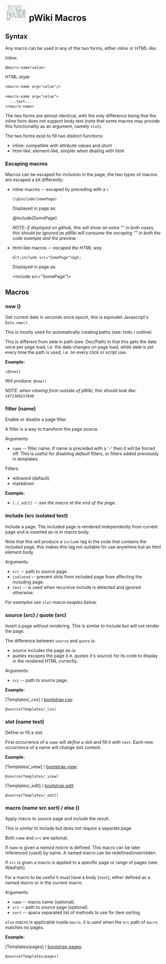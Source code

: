 # ![pWiki](img/pWiki-i.jpg) pWiki Macros

## Syntax

Any macro can be used in any of the two forms, either _inline_ or _HTML-like_.

Inline:
```
@macro-name(value)
```

HTML-style:
```
<macro-name arg="value"/>

<macro-name arg="value">
  ...text...
</macro-name>
```

The two forms are almost identical, with the only difference being that the 
inline form does not support body text (note that some macros may provide
this functionality as an argument, namely `slot`).

The two forms exist to fill two distinct functions:
- inline: compatible with attribute values and short
- html-like: element-like, simpler when dealing with html



### Escaping macros

Macros can be escaped for inclusion in the page, the two types of macros 
are escaped a bit differently:

- inline macros -- escaped by preceding with a `\`

  ```
  \\@include(SomePage)
  ```

  Displayed in page as:

  \@include(SomePage)

  _NOTE: if displayed on github, this will show an extra "\" in both 
  cases, this should be ignored as pWiki will consume the escaping "\" 
  in both the code example and the preview._


- html-like macros -- escaped _the HTML way_

  ```
  &lt;include src="SomePage"\&gt;
  ```

  Displayed in page as:

  &lt;include src="SomePage"\\&gt;




## Macros

### now ()

Get current date in seconds since epoch, this is equivalet Javascript's
`Date.now()`.

This is mostly used for automatically creating paths (see: todo / outline)

This is different from `$NOW` in path (see: Doc/Path) in that this gets 
the date once per page load, i.e. the date changes on page load, while 
`$NOW` is set every time the path is used, i.e. on every click or script
use.

**Example:**
```
\@now()
```
Will produce: `@now()` 

_NOTE: when viewing from outside of pWiki, this should look like: `1471389217848`_



### filter (name)

Enable or disable a page filter.

A filter is a way to transform the page source.

Arguments:
- `name` -- filter name. If name is preceded with a '-' then it 
will be forced off. This is useful for disabling _default_ filters, or 
filters added previously in templates.

Filters:
- wikiword (default)
- markdown

**Example:**
- `[./_edit]` -- _see the macro at the end of the page._



### include (src isolated text)

Include a page. The included page is rendered independently from current
page and is inserted as-is in macro body.

Note that this will produce a `include` tag in the code that contains 
the included page, this makes this tag not suitable for use anywhere 
but an html element body.

Arguments:
- `src` -- path to source page.
- `isolated` -- prevent slots from included page from affecting the including page. 
- `text` -- is used when recursive include is detected and ignored otherwise.

_For examples see `slot` macro exaples below._



### source (src) / quote (src)

Insert a page without rendering. This is similar to include but will not
render the page. 

The difference between `source` and `quote` is:
- _source_ includes the page as-is
- _quotes_ escapes the page (i.e. _quotes_ it's source) for its code to 
  display in the rendered HTML correctly.

Arguments:
- `src` -- path to source page.

**Example:**

[Templates/\_css] / [bootstrap css](bootstrap/Templates/_css.html):
```
@source(Templates/_css)
```


### slot (name text)

Define or fill a slot.

First occurrence of a `name` will _define_ a slot and fill it with `text`.
Each new occurrence of a name will change slot content.

**Example:**

[Templates/\_view] / [bootstrap view](bootstrap/Templates/_view.html):
```
@source(Templates/_view)
```

[Templates/\_edit] / [bootstrap edit](bootstrap/Templates/_edit.html):
```
@source(Templates/_edit)
```


### macro (name src sort) / else ()

Apply macro to source page and include the result.

This is similar to include but does not require a separate page.

Both `name` and `src` are optional.

If `name` is given a _named macro_ is defined. This macro can be later 
referenced (used) by name. A named macro can be redefined/overridden.

If `src` is given a macro is applied to a specific page or range of pages
(see: WikiPath).

For a macro to be useful it must have a body (`text`), either defined as
a named macro or in the current macro.

Arguments:
- `name` -- macro name (optional).
- `src` -- path to source page (optional).
- `sort` -- space separated list of methods to use for item sorting


`else` macro is applicable inside `macro`. it is used when the `src` path
of `macro` matches no pages.

**Example:**

[Templates/pages] / [bootstrap pages](bootstrap/Templates/pages.html):
```
@source(Templates/pages)
```


<!-- @filter(markdown) -->
<!-- vim:set ts=4 sw=4 ft=markdown : -->
